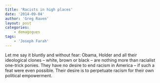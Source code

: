 ```yaml
---
title: 'Racists in high places'
date: '2014-09-04'
author: 'Greg Raven'
layout: post
categories:
    - demagogues
tags:
    - 'Joseph Farah'
---
```


Let me say it bluntly and without fear: Obama, Holder and all their ideological clones – white, brown or black – are nothing more than racialist one-trick ponies. They have no desire to end racism in America – if such a feat were even possible. Their desire is to perpetuate racism for their own political empowerment.